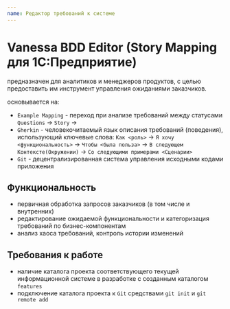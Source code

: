 ```yaml
---
name: Редактор требований к системе
---
```


# Vanessa BDD Editor (Story Mapping для 1С:Предприятие)

предназначен для аналитиков и менеджеров продуктов, с целью предоставить им инструмент управления ожиданиями заказчиков.

основывается на:

* `Example Mapping` - переход при анализе требований между статусами `Questions` -> `Story` -> 
* `Gherkin` - человекочитаемый язык описания требований (поведения), использующий ключевые слова: `Как <роль>` -> `Я хочу <функциональность>` -> `Чтобы <была польза>` -> `В следующем Контексте(Окружении)` -> `Со следующими примерами <Сценарии>` 
* `Git` - децентрализированная система управления исходными кодами приложения

## Функциональность

* первичная обработка запросов заказчиков (в том числе и внутренних)
* редактирование ожидаемой функциональности и категоризация требований по бизнес-компонентам
* анализ хаоса требований, контроль истории изменений

## Требования к работе

* наличие каталога проекта соответствующего текущей информационной системе в разработке с созданным каталогом `features`
* подключение каталога проекта к `Git` средствами `git init` и `git remote add`
